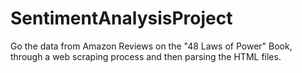 # SentimentAnalysisProject

Go the data from Amazon Reviews on the "48 Laws of Power" Book, through a web scraping process and then parsing the HTML files.
